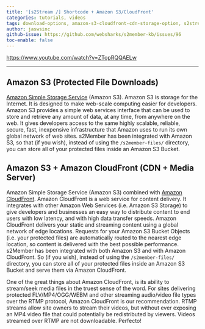 ```yaml
---
title: '[s2Stream /] Shortcode + Amazon S3/CloudFront'
categories: tutorials, videos
tags: download-options, amazon-s3-cloudfront-cdn-storage-option, s2stream, s2file
author: jaswsinc
github-issue: https://github.com/websharks/s2member-kb/issues/96
toc-enable: false
---
```


https://www.youtube.com/watch?v=ZTopRQQAELw

---

## Amazon S3 (Protected File Downloads)

[Amazon Simple Storage Service](http://aws.amazon.com/s3/) (Amazon S3). Amazon S3 is storage for the Internet. It is designed to make web-scale computing easier for developers. Amazon S3 provides a simple web services interface that can be used to store and retrieve any amount of data, at any time, from anywhere on the web. It gives developers access to the same highly scalable, reliable, secure, fast, inexpensive infrastructure that Amazon uses to run its own global network of web sites. s2Member has been integrated with Amazon S3, so that (if you wish), instead of using the `/s2member-files/` directory, you can store all of your protected files inside an Amazon S3 Bucket.

## Amazon S3 + Amazon CloudFront (CDN + Media Server)

Amazon Simple Storage Service (Amazon S3) combined with [Amazon CloudFront](http://aws.amazon.com/cloudfront/). Amazon CloudFront is a web service for content delivery. It integrates with other Amazon Web Services (i.e. Amazon S3 Storage) to give developers and businesses an easy way to distribute content to end users with low latency, and with high data transfer speeds. Amazon CloudFront delivers your static and streaming content using a global network of edge locations. Requests for your Amazon S3 Bucket Objects (i.e. your protected files) are automatically routed to the nearest edge location, so content is delivered with the best possible performance. s2Member has been integrated with both Amazon S3 and with Amazon CloudFront. So (if you wish), instead of using the `/s2member-files/` directory, you can store all of your protected files inside an Amazon S3 Bucket and serve them via Amazon CloudFront.

One of the great things about Amazon CloudFront, is its ability to stream/seek media files in the truest sense of the word. For sites delivering protected FLV/MP4/OGG/WEBM and other streaming audio/video file types over the RTMP protocol, Amazon CloudFront is our recommendation. RTMP streams allow site owners to stream their videos, but without ever exposing an MP4 video file that could potentially be redistributed by viewers. Videos streamed over RTMP are not downloadable. Perfecto!
